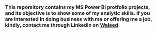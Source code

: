 ### This reporsitory contains my MS Power BI protfolio projects, and its objective is to show some of my analytic skills. If you are interested in doing business with me or offering me a job, kindly, contact me through LinkedIn on [Waleed](https://www.linkedin.com/in/waleedabdulla/)